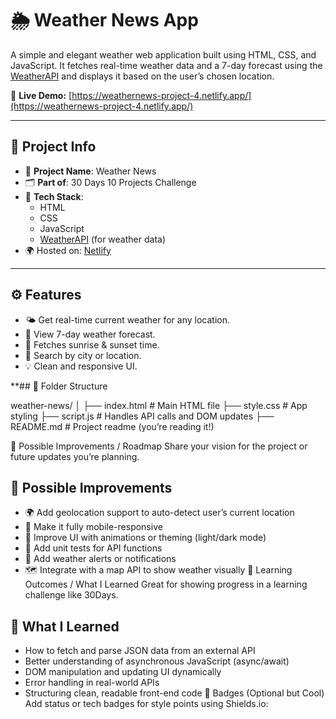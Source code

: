 # 🌦️ Weather News App

A simple and elegant weather web application built using HTML, CSS, and JavaScript. It fetches real-time weather data and a 7-day forecast using the [WeatherAPI](https://www.weatherapi.com/) and displays it based on the user’s chosen location.

🔗 **Live Demo:** [https://weathernews-project-4.netlify.app/](https://weathernews-project-4.netlify.app/)

---

## 📁 Project Info

- 📌 **Project Name**: Weather News
- 🗂️ **Part of**: 30 Days 10 Projects Challenge
- 🧰 **Tech Stack**: 
  - HTML
  - CSS
  - JavaScript
  - [WeatherAPI](https://www.weatherapi.com/) (for weather data)
- 🌍 Hosted on: [Netlify](https://netlify.app)

---

## ⚙️ Features

- 🌤️ Get real-time current weather for any location.
- 📆 View 7-day weather forecast.
- 🧭 Fetches sunrise & sunset time.
- 🔎 Search by city or location.
- 💡 Clean and responsive UI.

**## 📂 Folder Structure

weather-news/
│
├── index.html # Main HTML file
├── style.css # App styling
├── script.js # Handles API calls and DOM updates
├── README.md # Project readme (you’re reading it!)

🌱 Possible Improvements / Roadmap
Share your vision for the project or future updates you’re planning.


## 🌱 Possible Improvements

- 🌍 Add geolocation support to auto-detect user’s current location
- 📱 Make it fully mobile-responsive
- 🎨 Improve UI with animations or theming (light/dark mode)
- 🧪 Add unit tests for API functions
- 🔔 Add weather alerts or notifications
- 🗺️ Integrate with a map API to show weather visually
🧪 Learning Outcomes / What I Learned
Great for showing progress in a learning challenge like 30Days.

## 🧠 What I Learned

- How to fetch and parse JSON data from an external API
- Better understanding of asynchronous JavaScript (async/await)
- DOM manipulation and updating UI dynamically
- Error handling in real-world APIs
- Structuring clean, readable front-end code
🏅 Badges (Optional but Cool)
Add status or tech badges for style points using Shields.io:


